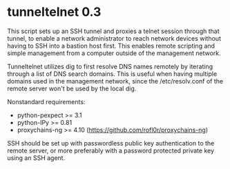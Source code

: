 tunneltelnet 0.3
================

This script sets up an SSH tunnel and proxies a telnet session through that
tunnel, to enable a network administrator to reach network devices without
having to SSH into a bastion host first. This enables remote scripting and
simple management from a computer outside of the management network.

Tunneltelnet utilizes dig to first resolve DNS names remotely by iterating
through a list of DNS search domains. This is useful when having multiple
domains used in the management network, since the /etc/resolv.conf of the
remote server won't be used by the local dig.

Nonstandard requirements:
- python-pexpect >= 3.1
- python-IPy >= 0.81
- proxychains-ng >= 4.10 (https://github.com/rofl0r/proxychains-ng)

SSH should be set up with passwordless public key authentication to the
remote server, or more preferably with a password protected private key
using an SSH agent.

